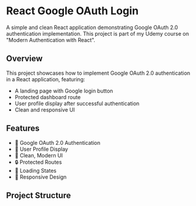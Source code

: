 # React Google OAuth Login

A simple and clean React application demonstrating Google OAuth 2.0 authentication implementation. This project is part of my Udemy course on "Modern Authentication with React".

## Overview

This project showcases how to implement Google OAuth 2.0 authentication in a React application, featuring:
- A landing page with Google login button
- Protected dashboard route
- User profile display after successful authentication
- Clean and responsive UI

## Features

- 🔐 Google OAuth 2.0 Authentication
- 👤 User Profile Display
- 🎨 Clean, Modern UI
- 🔒 Protected Routes
- 🔄 Loading States
- 📱 Responsive Design

## Project Structure
